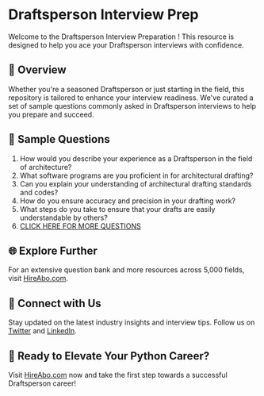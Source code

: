 # Draftsperson Interview Prep

Welcome to the Draftsperson Interview Preparation ! This resource is designed to help you ace your Draftsperson interviews with confidence.

## 🚀 Overview

Whether you're a seasoned Draftsperson or just starting in the field, this repository is tailored to enhance your interview readiness. We've curated a set of sample questions commonly asked in Draftsperson interviews to help you prepare and succeed.

## 📝 Sample Questions

1. How would you describe your experience as a Draftsperson in the field of architecture?
2. What software programs are you proficient in for architectural drafting?
3. Can you explain your understanding of architectural drafting standards and codes?
4. How do you ensure accuracy and precision in your drafting work?
5. What steps do you take to ensure that your drafts are easily understandable by others?
6. [CLICK HERE FOR MORE QUESTIONS](https://hireabo.com/job/6_3_6/Draftsperson)

## 🌐 Explore Further

For an extensive question bank and more resources across 5,000 fields, visit [HireAbo.com](https://www.hireabo.com).

## 📱 Connect with Us

Stay updated on the latest industry insights and interview tips. Follow us on [Twitter](https://twitter.com/hireabo) and [LinkedIn](https://www.linkedin.com/in/hire-abo-3609972a8/).

## 🚀 Ready to Elevate Your Python Career?

Visit [HireAbo.com](https://www.hireabo.com) now and take the first step towards a successful Draftsperson career!